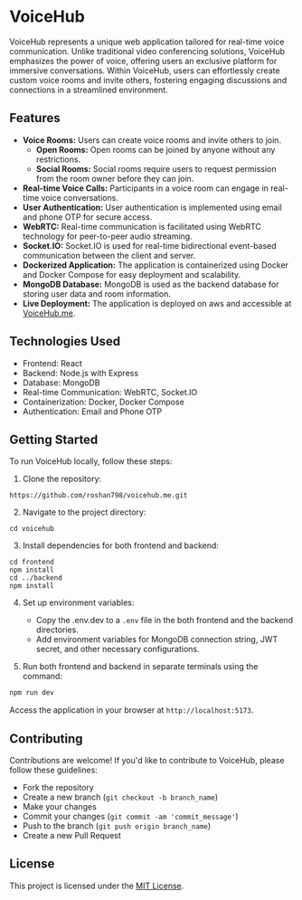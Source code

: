 # VoiceHub

VoiceHub represents a unique web application tailored for real-time voice communication. Unlike traditional video conferencing solutions, VoiceHub emphasizes the power of voice, offering users an exclusive platform for immersive conversations. Within VoiceHub, users can effortlessly create custom voice rooms and invite others, fostering engaging discussions and connections in a streamlined environment.

## Features

- **Voice Rooms:** Users can create voice rooms and invite others to join.
  - **Open Rooms:** Open rooms can be joined by anyone without any restrictions.
  - **Social Rooms:** Social rooms require users to request permission from the room owner before they can join.
- **Real-time Voice Calls:** Participants in a voice room can engage in real-time voice conversations.
- **User Authentication:** User authentication is implemented using email and phone OTP for secure access.
- **WebRTC:** Real-time communication is facilitated using WebRTC technology for peer-to-peer audio streaming.
- **Socket.IO:** Socket.IO is used for real-time bidirectional event-based communication between the client and server.
- **Dockerized Application:** The application is containerized using Docker and Docker Compose for easy deployment and scalability.
- **MongoDB Database:** MongoDB is used as the backend database for storing user data and room information.
- **Live Deployment:** The application is deployed on aws and accessible at [VoiceHub.me](https://www.voicehub.me).

## Technologies Used

- Frontend: React
- Backend: Node.js with Express
- Database: MongoDB
- Real-time Communication: WebRTC, Socket.IO
- Containerization: Docker, Docker Compose
- Authentication: Email and Phone OTP

## Getting Started

To run VoiceHub locally, follow these steps:

1. Clone the repository:

```
https://github.com/roshan798/voicehub.me.git
```

2. Navigate to the project directory:
```
cd voicehub
```

3. Install dependencies for both frontend and backend:
```
cd frontend
npm install
cd ../backend
npm install
```

4. Set up environment variables:

   - Copy the .env.dev to a `.env` file in the both frontend and the backend directories.
   - Add environment variables for MongoDB connection string, JWT secret, and other necessary configurations.

5. Run both frontend and backend in separate terminals using the command:
```bash
npm run dev
```
Access the application in your browser at `http://localhost:5173`.

## Contributing

Contributions are welcome! If you'd like to contribute to VoiceHub, please follow these guidelines:
- Fork the repository
- Create a new branch (`git checkout -b branch_name`)
- Make your changes
- Commit your changes (`git commit -am 'commit_message'`)
- Push to the branch (`git push origin branch_name`)
- Create a new Pull Request

## License

This project is licensed under the [MIT License](LICENSE).
